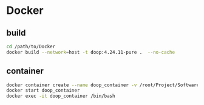 # Docker

## build

```bash
cd /path/to/Docker
docker build --network=host -t doop:4.24.11-pure .  --no-cache
```

## container
```bash
docker container create --name doop_container -v /root/Project/SoftwareAnalysis:/data  -t doop:4.24.11-pure
docker start doop_container
docker exec -it doop_container /bin/bash
```